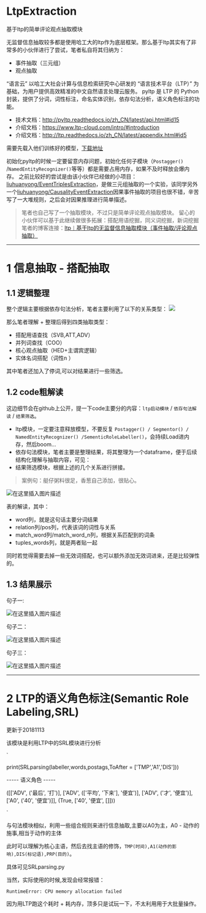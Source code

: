 # LtpExtraction
基于ltp的简单评论观点抽取模块

无监督信息抽取较多都是使用哈工大的ltp作为底层框架。那么基于ltp其实有了非常多的小伙伴进行了尝试，笔者私自将其归纳为：

 - 事件抽取（三元组）
 - 观点抽取

“语言云” 以哈工大社会计算与信息检索研究中心研发的 “语言技术平台（LTP）” 为基础，为用户提供高效精准的中文自然语言处理云服务。 
pyltp 是 LTP 的 Python 封装，提供了分词，词性标注，命名实体识别，依存句法分析，语义角色标注的功能。

 - 技术文档：http://pyltp.readthedocs.io/zh_CN/latest/api.html#id15 
 - 介绍文档：https://www.ltp-cloud.com/intro/#introduction 
 - 介绍文档：http://ltp.readthedocs.io/zh_CN/latest/appendix.html#id5

需要先载入他们训练好的模型，[下载地址](https://pan.baidu.com/share/link?shareid=1988562907&uk=2738088569#list/path=/)

初始化pyltp的时候一定要留意内存问题，初始化任何子模块（`Postagger()` /`NamedEntityRecognizer()`等等）都是需要占用内存，如果不及时释放会爆内存。
之前比较好的尝试是由该小伙伴已经做的小项目：[liuhuanyong/EventTriplesExtraction](https://github.com/liuhuanyong/EventTriplesExtraction)，是做三元组抽取的一个实验，该同学另外一个[liuhuanyong/CausalityEventExtraction](https://github.com/liuhuanyong/CausalityEventExtraction)因果事件抽取的项目也很不错，辛苦写了一大堆规则，之后会对因果推理进行简单描述。

> 笔者也自己写了一个抽取模块，不过只是简单评论观点抽取模块。
> 留心的小伙伴可以基于此继续做很多拓展：搭配用语挖掘，同义词挖掘，新词挖掘
> 笔者的博客连接：[ltp︱基于ltp的无监督信息抽取模块（事件抽取/评论观点抽取）](https://blog.csdn.net/sinat_26917383/article/details/82760214)


----------

# 1 信息抽取 - 搭配抽取

## 1.1 逻辑整理
整个逻辑主要根据依存句法分析，笔者主要利用了以下的关系类型：
![](https://github.com/mattzheng/LtpExtraction/blob/master/pic/001.png)

那么笔者理解 + 整理后得到四类抽取类型：

 - 搭配用语查找（SVB,ATT,ADV）
 - 并列词查找（COO）
 - 核心观点抽取（HED+主谓宾逻辑）
 - 实体名词搭配（词性n ）

其中笔者还加入了停词,可以对结果进行一些筛选。

## 1.2 code粗解读

这边细节会在github上公开，提一下code主要分的内容：`ltp启动模块` / `依存句法解读` / `结果筛选`。

- ltp模块，一定要注意释放模型，不要反复 `Postagger() / Segmentor() / NamedEntityRecognizer() /SementicRoleLabeller()`，会持续Load进内存，然后boom...
- 依存句法模块，笔者主要是整理结果，将其整理为一个dataframe，便于后续结构化理解与抽取内容，可见：
- 结果筛选模块，根据上述的几个关系进行拼接。


> 案例句：艇仔粥料很足，香葱自己添加，很贴心。


![在这里插入图片描述](https://github.com/mattzheng/LtpExtraction/blob/master/pic/002.png)

表的解读，其中：

- word列，就是这句话主要分词结果
- relation列/pos列，代表该词的词性与关系
- match_word列/match_word_n列，根据关系匹配到的词条
- tuples_words列，就是两者贴一起


同时若觉得需要去掉一些无效词搭配，也可以额外添加无效词进来，还是比较弹性的。

## 1.3 结果展示

句子一:

![在这里插入图片描述](https://github.com/mattzheng/LtpExtraction/blob/master/pic/003.png)

句子二：

![在这里插入图片描述](https://github.com/mattzheng/LtpExtraction/blob/master/pic/004.png)

句子三：

![在这里插入图片描述](https://github.com/mattzheng/LtpExtraction/blob/master/pic/005.png)


----------

# 2 LTP的语义角色标注(Semantic Role Labeling,SRL)

更新于20181113

该模块是利用LTP中的SRL模块进行分析

`

print(SRLparsing(labeller,words,postags,ToAfter = ['TMP','A1','DIS']))

----- 语义角色 -----

([['ADV', ('最后', '打')], ['ADV', (['平均', '下来'], '便宜')], ['ADV', ('才', '便宜')], ['A0', ('40', '便宜')]], (True, ['40', '便宜', []]))

`

与句法模块相似，利用一些组合规则来进行信息抽取,主要以A0为主，A0 - 动作的施事,相当于动作的主体  

此时可以理解为核心主语，然后去找主语的修饰，`TMP(时间),A1(动作的影响),DIS(标记语),PRP(目的)`。

具体可见SRLparsing.py

当然，实际使用的时候,发现会经常报错：

    RuntimeError: CPU memory allocation failed

因为用LTP跑这个耗时 + 耗内存，顶多只是试玩一下，不太利用用于大批量操作。









